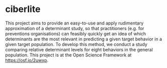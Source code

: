 # ciberlite
This project aims to provide an easy-to-use and apply rudimentary approximation of a determinant study, so that practitioners (e.g. for preventions organisations) can feasibly quickly get an idea of which determinants are the most relevant in predicting a given target behavior in a given target population. To develop this method, we conduct a study comparing relative determinant levels for eight behaviors in the general population. This project is at the Open Science Framework at https://osf.io/2uwxp.
